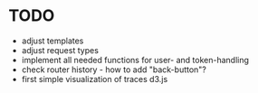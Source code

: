 # TODO

 - adjust templates
 - adjust request types
 - implement all needed functions for user- and token-handling
 - check router history - how to add "back-button"?
 - first simple visualization of traces d3.js
